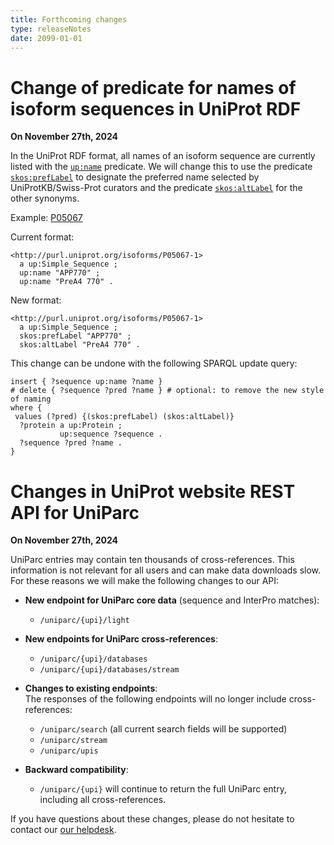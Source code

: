 ```yaml
---
title: Forthcoming changes
type: releaseNotes
date: 2099-01-01
---
```


# Change of predicate for names of isoform sequences in UniProt RDF

**On November 27th, 2024**

In the UniProt RDF format, all names of an isoform sequence are currently listed with the [`up:name`](http://purl.uniprot.org/core/name) predicate. We will change this to use the predicate [`skos:prefLabel`](http://www.w3.org/2004/02/skos/core#prefLabel) to designate the preferred name selected by UniProtKB/Swiss-Prot curators and the predicate [`skos:altLabel`](http://www.w3.org/2004/02/skos/core#altLabel) for the other synonyms.

Example: [P05067](https://rest.uniprot.org/uniprotkb/P05067.ttl)

Current format:

```turtle
<http://purl.uniprot.org/isoforms/P05067-1> 
  a up:Simple_Sequence ;
  up:name "APP770" ;
  up:name "PreA4 770" .
```

New format:

```turtle
<http://purl.uniprot.org/isoforms/P05067-1> 
  a up:Simple_Sequence ;
  skos:prefLabel "APP770" ;
  skos:altLabel "PreA4 770" .
```

This change can be undone with the following SPARQL update query:

```sparql
insert { ?sequence up:name ?name }
# delete { ?sequence ?pred ?name } # optional: to remove the new style of naming
where { 
 values (?pred) {(skos:prefLabel) (skos:altLabel)}
  ?protein a up:Protein ;
           up:sequence ?sequence .
  ?sequence ?pred ?name .
}
```

# Changes in UniProt website REST API for UniParc

**On November 27th, 2024**

UniParc entries may contain ten thousands of cross-references. This information is not relevant for all users and can make data downloads slow. For these reasons we will make the following changes to our API:

- **New endpoint for UniParc core data** (sequence and InterPro matches):
  - `/uniparc/{upi}/light`

- **New endpoints for UniParc cross-references**:
  - `/uniparc/{upi}/databases`
  - `/uniparc/{upi}/databases/stream`

- **Changes to existing endpoints**:  
  The responses of the following endpoints will no longer include cross-references:
  - `/uniparc/search` (all current search fields will be supported)
  - `/uniparc/stream`
  - `/uniparc/upis`

- **Backward compatibility**:
  - `/uniparc/{upi}` will continue to return the full UniParc entry, including all cross-references.

If you have questions about these changes, please do not hesitate to contact our [our helpdesk](https://www.uniprot.org/contact).
